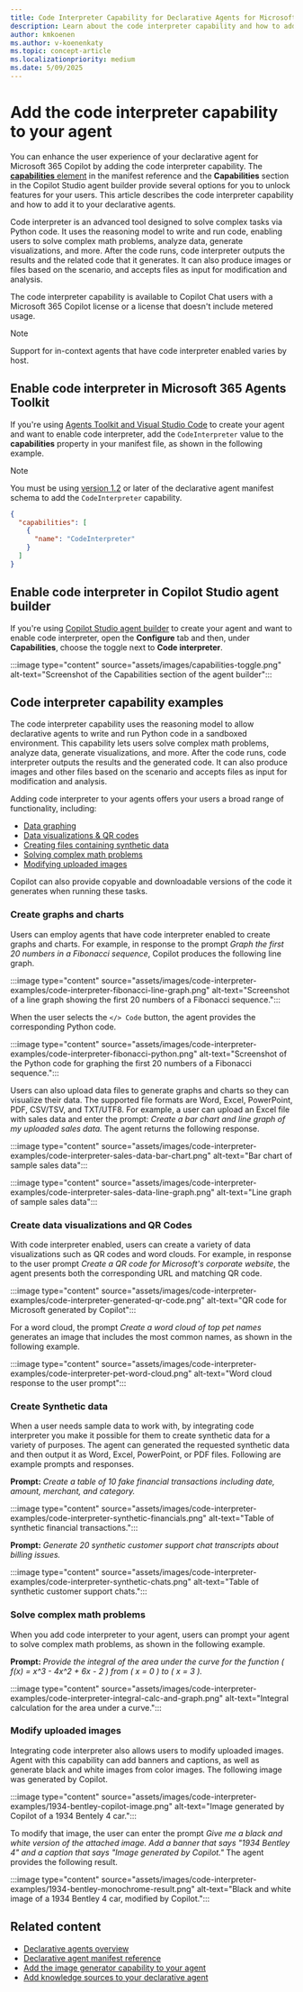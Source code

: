 ```yaml
---
title: Code Interpreter Capability for Declarative Agents for Microsoft 365 Copilot.
description: Learn about the code interpreter capability and how to add it to your declarative agents.
author: kmkoenen
ms.author: v-koenenkaty
ms.topic: concept-article
ms.localizationpriority: medium
ms.date: 5/09/2025
---
```


# Add the code interpreter capability to your agent

You can enhance the user experience of your declarative agent for Microsoft 365 Copilot by adding the code interpreter capability. The [**capabilities** element](declarative-agent-manifest-1.4.md#capabilities-object) in the manifest reference and the **Capabilities** section in the Copilot Studio agent builder provide several options for you to unlock features for your users. This article describes the code interpreter capability and how to add it to your declarative agents.

Code interpreter is an advanced tool designed to solve complex tasks via Python code. It uses the reasoning model to write and run code, enabling users to solve complex math problems, analyze data, generate visualizations, and more. After the code runs, code interpreter outputs the results and the related code that it generates. It can also produce images or files based on the scenario, and accepts files as input for modification and analysis.

The code interpreter capability is available to Copilot Chat users with a Microsoft 365 Copilot  license or a license that doesn't include metered usage.

> [!NOTE]
> Support for in-context agents that have code interpreter enabled varies by host.

## Enable code interpreter in Microsoft 365 Agents Toolkit

If you're using [Agents Toolkit and Visual Studio Code](build-declarative-agents.md) to create your agent and want to enable code interpreter, add the `CodeInterpreter` value to the **capabilities** property in your manifest file, as shown in the following example.

> [!NOTE]
> You must be using [version 1.2](declarative-agent-manifest-1.2.md) or later of the declarative agent manifest schema to add the `CodeInterpreter` capability.

```json
{
  "capabilities": [
    {
      "name": "CodeInterpreter"
    }
  ]
}
```

## Enable code interpreter in Copilot Studio agent builder

If you're using [Copilot Studio agent builder](copilot-studio-agent-builder.md) to create your agent and want to enable code interpreter, open the **Configure** tab and then, under **Capabilities**, choose the toggle next to **Code interpreter**.

:::image type="content" source="assets/images/capabilities-toggle.png" alt-text="Screenshot of the Capabilities section of the agent builder":::

## Code interpreter capability examples

The code interpreter capability uses the reasoning model to allow declarative agents to write and run Python code in a sandboxed environment. This capability lets users solve complex math problems, analyze data, generate visualizations, and more. After the code runs, code interpreter outputs the results and the generated code. It can also produce images and other files based on the scenario and accepts files as input for modification and analysis.

Adding code interpreter to your agents offers your users a broad range of functionality, including:

- [Data graphing](#create-graphs-and-charts)
- [Data visualizations & QR codes](#create-data-visualizations-and-qr-codes)
- [Creating files containing synthetic data](#create-synthetic-data)
- [Solving complex math problems](#solve-complex-math-problems)
- [Modifying uploaded images](#modify-uploaded-images)

Copilot can also provide copyable and downloadable versions of the code it generates when running these tasks.

### Create graphs and charts

Users can employ agents that have code interpreter enabled to create graphs and charts. For example, in response to the prompt *Graph the first 20 numbers in a Fibonacci sequence*, Copilot produces the following line graph.

:::image type="content" source="assets/images/code-interpreter-examples/code-interpreter-fibonacci-line-graph.png" alt-text="Screenshot of a line graph showing the first 20 numbers of a Fibonacci sequence.":::

When the user selects the `</> Code` button, the agent provides the corresponding Python code.

:::image type="content" source="assets/images/code-interpreter-examples/code-interpreter-fibonacci-python.png" alt-text="Screenshot of the Python code for graphing the first 20 numbers of a Fibonacci sequence.":::

Users can also upload data files to generate graphs and charts so they can visualize their data. The supported file formats are Word, Excel, PowerPoint, PDF, CSV/TSV, and TXT/UTF8. For example, a user can upload an Excel file with sales data and enter the prompt: *Create a bar chart and line graph of my uploaded sales data.* The agent returns the following response.

:::image type="content" source="assets/images/code-interpreter-examples/code-interpreter-sales-data-bar-chart.png" alt-text="Bar chart of sample sales data":::

:::image type="content" source="assets/images/code-interpreter-examples/code-interpreter-sales-data-line-graph.png" alt-text="Line graph of sample sales data":::

### Create data visualizations and QR Codes

With code interpreter enabled, users can create a variety of data visualizations such as QR codes and word clouds. For example, in response to the user prompt *Create a QR code for Microsoft's corporate website*, the agent presents both the corresponding URL and matching QR code.

:::image type="content" source="assets/images/code-interpreter-examples/code-interpreter-generated-qr-code.png" alt-text="QR code for Microsoft generated by Copilot":::

For a word cloud, the prompt *Create a word cloud of top pet names* generates an image that includes the most common names, as shown in the following example.

:::image type="content" source="assets/images/code-interpreter-examples/code-interpreter-pet-word-cloud.png" alt-text="Word cloud response to the user prompt":::

### Create Synthetic data

When a user needs sample data to work with, by integrating code interpreter you make it possible for them to create synthetic data for a variety of purposes. The agent can generated the requested synthetic data and then output it as Word, Excel, PowerPoint, or PDF files. Following are example prompts and responses.

**Prompt:** *Create a table of 10 fake financial transactions including date, amount, merchant, and category.*

:::image type="content" source="assets/images/code-interpreter-examples/code-interpreter-synthetic-financials.png" alt-text="Table of synthetic financial transactions.":::

**Prompt:** *Generate 20 synthetic customer support chat transcripts about billing issues.*

:::image type="content" source="assets/images/code-interpreter-examples/code-interpreter-synthetic-chats.png" alt-text="Table of synthetic customer support chats.":::

### Solve complex math problems

When you add code interpreter to your agent, users can prompt your agent to solve complex math problems, as shown in the following example.

**Prompt:** *Provide the integral of the area under the curve for the function \( f(x) = x^3 - 4x^2 + 6x - 2 \) from \( x = 0 \) to \( x = 3 \).*

:::image type="content" source="assets/images/code-interpreter-examples/code-interpreter-integral-calc-and-graph.png" alt-text="Integral calculation for the area under a curve.":::

### Modify uploaded images

Integrating code interpreter also allows users to modify uploaded images. Agent with this capability can add banners and captions, as well as generate black and white images from color images. The following image was generated by Copilot.

:::image type="content" source="assets/images/code-interpreter-examples/1934-bentley-copilot-image.png" alt-text="Image generated by Copilot of a 1934 Bentely 4 car.":::

To modify that image, the user can enter the prompt *Give me a black and white version of the attached image. Add a banner that says "1934 Bentley 4" and a caption that says "Image generated by Copilot."* The agent provides the following result.

:::image type="content" source="assets/images/code-interpreter-examples/1934-bentley-monochrome-result.png" alt-text="Black and white image of a 1934 Bentley 4 car, modified by Copilot.":::

## Related content

- [Declarative agents overview](overview-declarative-agent.md)
- [Declarative agent manifest reference](declarative-agent-manifest-1.4.md)
- [Add the image generator capability to your agent](image-generator.md)
- [Add knowledge sources to your declarative agent](knowledge-sources.md)
